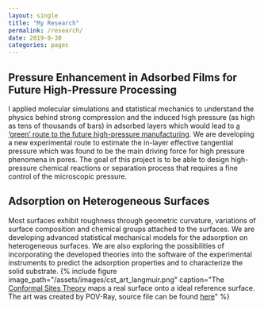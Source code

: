 ```yaml
---
layout: single
title: "My Research"
permalink: /research/
date: 2019-8-30
categories: pages
---
```


## Pressure Enhancement in Adsorbed Films for Future High-Pressure Processing
I applied molecular simulations and statistical mechanics to understand the physics behind strong compression and the induced high pressure (as high as tens of thousands of bars) in adsorbed layers which would lead to [a ‘green’ route to the future high-pressure manufacturing](https://www.sciencedirect.com/science/article/pii/S2095809917308354). We are developing a new experimental route to estimate the in-layer effective tangential pressure which was found to be the main driving force for high pressure phenomena in pores. The goal of this project is to be able to design high-pressure chemical reactions or separation process that requires a fine control of the microscopic pressure. 




## Adsorption on Heterogeneous Surfaces
Most surfaces exhibit roughness through geometric curvature, variations of surface composition and chemical groups attached to the surfaces. We are developing advanced statistical mechanical models for the adsorption on heterogeneous surfaces. We are also exploring the possibilities of incorporating the developed theories into the software of the experimental instruments to predict the adsorption properties and to characterize the solid substrate. 
{% include figure image_path="/assets/images/cst_art_langmuir.png" caption="The [Conformal Sites Theory](https://pubs.acs.org/doi/abs/10.1021/acs.langmuir.9b03633) maps a real surface onto a ideal reference surface. The art was created by POV-Ray, source file can be found [here](https://github.com/KaihangShi/kaihangshi.github.io/tree/master/assets/docs/cst_art.pov)" %}






